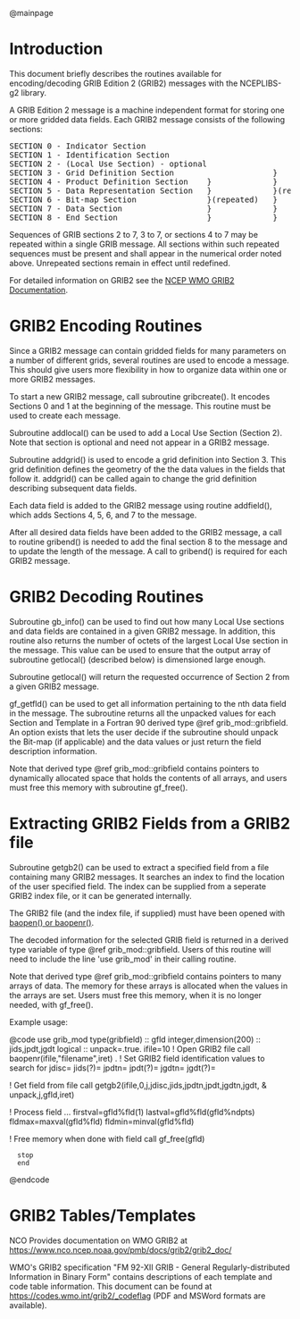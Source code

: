@mainpage

# Introduction

This document briefly describes the routines available for
encoding/decoding GRIB Edition 2 (GRIB2) messages with the NCEPLIBS-g2
library.

A GRIB Edition 2 message is a machine independent format for storing
one or more gridded data fields. Each GRIB2 message consists of the
following sections:

<pre>
SECTION 0 - Indicator Section
SECTION 1 - Identification Section
SECTION 2 - (Local Use Section) - optional                           }
SECTION 3 - Grid Definition Section                     }            }
SECTION 4 - Product Definition Section    }             }            }(repeated)
SECTION 5 - Data Representation Section   }             }(repeated)  }
SECTION 6 - Bit-map Section               }(repeated)   }            }
SECTION 7 - Data Section                  }             }            }
SECTION 8 - End Section                   }             }            }
</pre>

Sequences of GRIB sections 2 to 7, 3 to 7, or sections 4 to 7 may be
repeated within a single GRIB message. All sections within such
repeated sequences must be present and shall appear in the numerical
order noted above. Unrepeated sections remain in effect until
redefined.

For detailed information on GRIB2 see the [NCEP WMO GRIB2
Documentation](https://www.nco.ncep.noaa.gov/pmb/docs/grib2/grib2_doc/).

# GRIB2 Encoding Routines

Since a GRIB2 message can contain gridded fields for many parameters
on a number of different grids, several routines are used to encode a
message. This should give users more flexibility in how to organize
data within one or more GRIB2 messages.

To start a new GRIB2 message, call subroutine gribcreate(). It encodes
Sections 0 and 1 at the beginning of the message. This routine must be
used to create each message.

Subroutine addlocal() can be used to add a Local Use Section (Section
2). Note that section is optional and need not appear in a GRIB2
message.

Subroutine addgrid() is used to encode a grid definition into Section
3. This grid definition defines the geometry of the the data values in
the fields that follow it. addgrid() can be called again to change the
grid definition describing subsequent data fields.

Each data field is added to the GRIB2 message using routine
addfield(), which adds Sections 4, 5, 6, and 7 to the message.

After all desired data fields have been added to the GRIB2 message, a
call to routine gribend() is needed to add the final section 8 to the
message and to update the length of the message. A call to gribend()
is required for each GRIB2 message.

# GRIB2 Decoding Routines

Subroutine gb_info() can be used to find out how many Local Use
sections and data fields are contained in a given GRIB2 message. In
addition, this routine also returns the number of octets of the
largest Local Use section in the message. This value can be used to
ensure that the output array of subroutine getlocal() (described
below) is dimensioned large enough.

Subroutine getlocal() will return the requested occurrence of Section
2 from a given GRIB2 message.

gf_getfld() can be used to get all information pertaining to the nth
data field in the message. The subroutine returns all the unpacked
values for each Section and Template in a Fortran 90 derived type @ref
grib_mod::gribfield. An option exists that lets the user decide if the
subroutine should unpack the Bit-map (if applicable) and the data
values or just return the field description information.

Note that derived type @ref grib_mod::gribfield contains pointers to
dynamically allocated space that holds the contents of all arrays, and
users must free this memory with subroutine gf_free().

# Extracting GRIB2 Fields from a GRIB2 file

Subroutine getgb2() can be used to extract a specified field from a
file containing many GRIB2 messages. It searches an index to find the
location of the user specified field. The index can be supplied from a
seperate GRIB2 index file, or it can be generated internally.

The GRIB2 file (and the index file, if supplied) must have been opened with 
[baopen() or
baopenr()](https://noaa-emc.github.io/NCEPLIBS-bacio/).

The decoded information for the selected GRIB field is returned in a
derived type variable of type @ref grib_mod::gribfield. Users of this
routine will need to include the line 'use grib_mod' in their calling
routine.

Note that derived type @ref grib_mod::gribfield contains pointers to
many arrays of data. The memory for these arrays is allocated when the
values in the arrays are set. Users must free this memory, when it is
no longer needed, with gf_free().

Example usage:

@code
      use grib_mod
      type(gribfield) :: gfld
      integer,dimension(200) :: jids,jpdt,jgdt
      logical :: unpack=.true.
      ifile=10
  ! Open GRIB2 file
      call baopenr(ifile,"filename",iret)
      .
  ! Set GRIB2 field identification values to search for
      jdisc=
      jids(?)=
      jpdtn=
      jpdt(?)=
      jgdtn=
      jgdt(?)=

  ! Get field from file
      call getgb2(ifile,0,j,jdisc,jids,jpdtn,jpdt,jgdtn,jgdt,
     &            unpack,j,gfld,iret)

  ! Process field ...
      firstval=gfld%fld(1)
      lastval=gfld%fld(gfld%ndpts)
      fldmax=maxval(gfld%fld)
      fldmin=minval(gfld%fld)

  ! Free memory when done with field
      call gf_free(gfld)

      stop
      end
@endcode

# GRIB2 Tables/Templates

NCO Provides documentation on WMO GRIB2 at
https://www.nco.ncep.noaa.gov/pmb/docs/grib2/grib2_doc/

WMO's GRIB2 specification "FM 92-XII GRIB - General
Regularly-distributed Information in Binary Form" contains
descriptions of each template and code table information. This
document can be found at https://codes.wmo.int/grib2/_codeflag (PDF
and MSWord formats are available).
